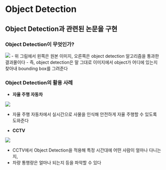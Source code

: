 # Object Detection
## Object Detection과 관련된 논문을 구현  
  
### Object Detection이 무엇인가?  
<img src = "https://kr.mathworks.com/discovery/object-detection/_jcr_content/mainParsys3/discoverysubsection/mainParsys3/image.adapt.full.medium.jpg/1639059373547.jpg">  
- 위 그림에서 왼쪽은 원본 이미지, 오른쪽은 object detection 알고리즘을 통과한 결과물이다  
- 즉, object detection은 말 그대로 이미지에서 object가 어디에 있는지 찾아내 bounding box를 그려준다  

### Object Detection의 활용 사례  
- **자율 주행 자동차**  

<img src = "https://encrypted-tbn0.gstatic.com/images?q=tbn:ANd9GcQ922-5OtqK8OQZ2TTdabF40tDzBkqlW-lXKVLjCrlM9I68q_FoOq6M3BoD_ruHt8eV1P4&usqp=CAU">  

- 자율 주행 자동차에서 실시간으로 사물을 인식해 안전하게 자율 주행할 수 있도록 도와준다

- **CCTV**

<img src = "https://miro.medium.com/max/624/1*vnt4DlXUo_oYYYbtQu9qXw.png">  

- CCTV에서 Object Detection을 적용해 특정 시간대에 어떤 사람이 얼마나 다니는지, 
- 차량 통행량은 얼마나 되는지 등을 파악할 수 있다
